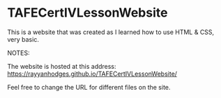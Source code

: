 # TAFECertIVLessonWebsite
This is a website that was created as I learned how to use HTML & CSS, very basic.


NOTES:

The website is hosted at this address:
https://rayyanhodges.github.io/TAFECertIVLessonWebsite/

Feel free to change the URL for different files on the site.


